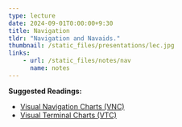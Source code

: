 ```yaml
---
type: lecture
date: 2024-09-01T0:00:00+9:30
title: Navigation
tldr: "Navigation and Navaids."
thumbnail: /static_files/presentations/lec.jpg
links: 
    - url: /static_files/notes/nav
      name: notes
---
```

**Suggested Readings:**
* [Visual Navigation Charts (VNC)](https://www.flightstore.com.au/visual-navigation-charts-vnc)
* [Visual Terminal Charts (VTC)](https://www.flightstore.com.au/visual-terminal-charts-vtc)
